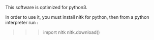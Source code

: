 This software is optimized for python3.

In order to use it, you must install nltk for python, then from a python interpreter run : 

>>> import nltk
>>> nltk.download()
